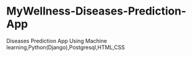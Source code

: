 # MyWellness-Diseases-Prediction-App
Diseases Prediction App Using Machine learning,Python(Django),Postgresql,HTML,CSS
